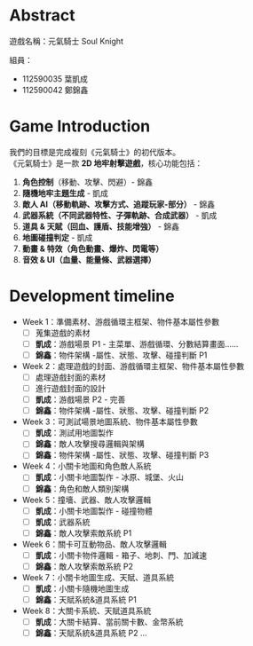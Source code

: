 # Abstract

遊戲名稱：元氣騎士 Soul Knight

組員：

- 112590035 葉凱成
- 112590042 鄭錦鑫

# Game Introduction

我們的目標是完成複刻《元氣騎士》的初代版本。  
《元氣騎士》是一款 **2D 地牢射擊遊戲**，核心功能包括：

1. **角色控制**（移動、攻擊、閃避）- 錦鑫
2. **隨機地牢主題生成** - 凱成
3. **敵人 AI（移動軌跡、攻擊方式、追蹤玩家-部分）** - 錦鑫
4. **武器系統（不同武器特性、子彈軌跡、合成武器）** - 凱成
5. **道具 & 天賦（回血、護盾、技能增強）** - 錦鑫
6. **地圖碰撞判定** - 凱成
7. **動畫 & 特效（角色動畫、爆炸、閃電等）**
8. **音效 & UI（血量、能量條、武器選擇）**

# Development timeline

- Week 1：準備素材、游戲循環主框架、物件基本屬性參數
  - [ ] 蒐集遊戲的素材
  - [ ] **凱成**：游戲場景 P1 - 主菜單、游戲循環、分數結算畫面……
  - [ ] **錦鑫**：物件架構 -屬性、狀態、攻擊、碰撞判斷 P1
- Week 2：處理遊戲的封面、游戲循環主框架、物件基本屬性參數
  - [ ] 處理遊戲封面的素材
  - [ ] 進行遊戲封面的設計
  - [ ] **凱成**：游戲場景 P2 - 完善
  - [ ] **錦鑫**：物件架構 -屬性、狀態、攻擊、碰撞判斷 P2
- Week 3：可測試場景地圖系統、物件基本屬性參數
  - [ ] **凱成**：測試用地圖製作
  - [ ] **錦鑫**：敵人攻擊搜尋邏輯與架構
  - [ ] **錦鑫**：物件架構 -屬性、狀態、攻擊、碰撞判斷 P3
- Week 4：小關卡地圖和角色敵人系統
  - [ ] **凱成**：小關卡地圖製作 - 冰原、城堡、火山
  - [ ] **錦鑫**：角色和敵人類別架構
- Week 5：撞墻、武器、敵人攻擊邏輯
  - [ ] **凱成**：小關卡地圖製作 - 碰撞物體
  - [ ] **凱成**：武器系統
  - [ ] **錦鑫**：敵人攻擊索敵系統 P1
- Week 6：關卡可互動物品、敵人攻擊邏輯
  - [ ] **凱成**：小關卡物件邏輯 - 箱子、地刺、門、加減速
  - [ ] **錦鑫**：敵人攻擊索敵系統 P2
- Week 7：小關卡地圖生成、天賦、道具系統
  - [ ] **凱成**：小關卡隨機地圖生成
  - [ ] **錦鑫**：天賦系統&道具系統 P1
- Week 8：大關卡系統、天賦道具系統
  - [ ] **凱成**：大關卡結算、當前關卡數、金幣系統
  - [ ] **錦鑫**：天賦系統&道具系統 P2
        ...
